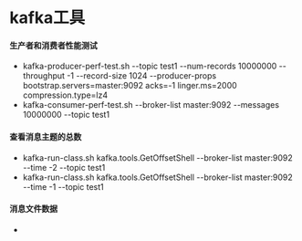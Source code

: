 # kafka工具

#### 生产者和消费者性能测试
* kafka-producer-perf-test.sh --topic test1 --num-records 10000000 --throughput -1 --record-size 1024 --producer-props bootstrap.servers=master:9092 acks=-1 linger.ms=2000 compression.type=lz4
* kafka-consumer-perf-test.sh --broker-list master:9092 --messages 10000000 --topic test1

#### 查看消息主题的总数
* kafka-run-class.sh kafka.tools.GetOffsetShell --broker-list master:9092 --time -2 --topic test1
* kafka-run-class.sh kafka.tools.GetOffsetShell --broker-list master:9092 --time -1 --topic test1

#### 消息文件数据
* 